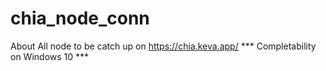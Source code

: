 # chia_node_conn
About All node to be catch up on https://chia.keva.app/ *** Completability on Windows 10 ***
